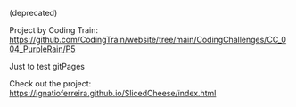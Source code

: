 
(deprecated)  

Project by Coding Train: https://github.com/CodingTrain/website/tree/main/CodingChallenges/CC_004_PurpleRain/P5

Just to test gitPages


Check out the project: https://ignatioferreira.github.io/SlicedCheese/index.html

